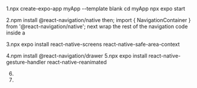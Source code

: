 1.npx create-expo-app myApp --template blank
cd myApp
npx expo start

2.npm install @react-navigation/native 
then;
import { NavigationContainer } from '@react-navigation/native';
next wrap the rest of the navigation code inside a <NavigationContainer> </NavigationContainer> 

3.npx expo install react-native-screens react-native-safe-area-context

4.npm install @react-navigation/drawer
5.npx expo install react-native-gesture-handler react-native-reanimated

6.
7.
